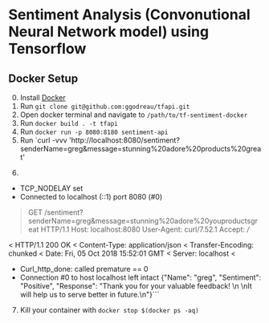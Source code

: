# Sentiment Analysis (Convonutional Neural Network model) using Tensorflow

## Docker Setup
0. Install [Docker](https://docs.docker.com/engine/installation/)
1. Run `git clone git@github.com:ggodreau/tfapi.git`
2. Open docker terminal and navigate to `/path/to/tf-sentiment-docker`
3. Run `docker build . -t tfapi`
4. Run `docker run -p 8080:8180 sentiment-api`
5. Run `curl -vvv 'http://localhost:8080/sentiment?senderName=greg&message=stunning%20adore%20products%20great'
6. ```*   Trying ::1...
* TCP_NODELAY set
* Connected to localhost (::1) port 8080 (#0)
> GET /sentiment?senderName=greg&message=stunning%20adore%20youproductsgreat HTTP/1.1
> Host: localhost:8080
> User-Agent: curl/7.52.1
> Accept: */*
> 
< HTTP/1.1 200 OK
< Content-Type: application/json
< Transfer-Encoding: chunked
< Date: Fri, 05 Oct 2018 15:52:01 GMT
< Server: localhost
< 
* Curl_http_done: called premature == 0
* Connection #0 to host localhost left intact
{"Name": "greg", "Sentiment": "Positive", "Response": "Thank you for your valuable feedback! \n \nIt will help us to serve better in future.\n"}```

7. Kill your container with `docker stop $(docker ps -aq)`
